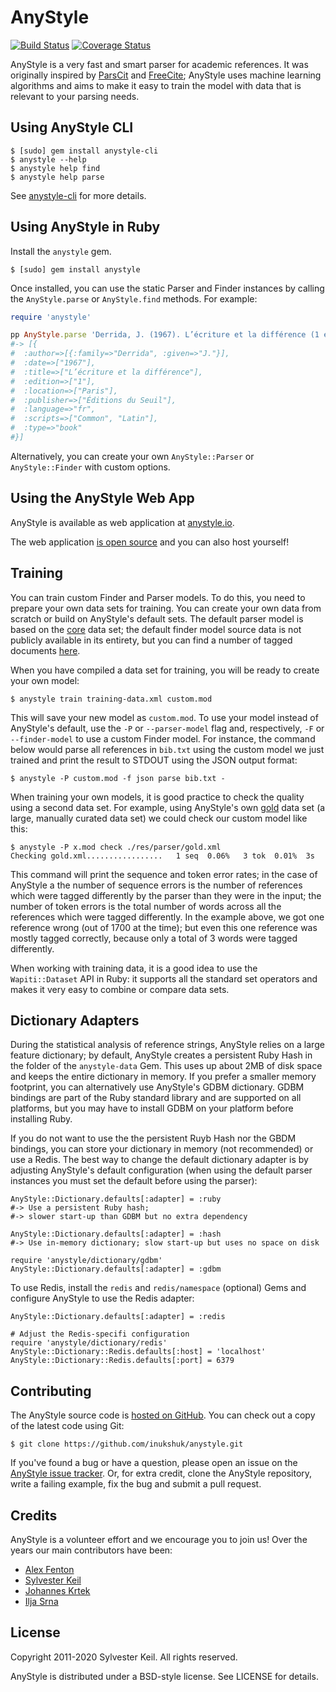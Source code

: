 AnyStyle
========
[![Build Status](https://travis-ci.org/inukshuk/anystyle.svg?branch=master)](https://travis-ci.org/inukshuk/anystyle)
[![Coverage Status](https://coveralls.io/repos/github/inukshuk/anystyle/badge.svg?branch=master)](https://coveralls.io/github/inukshuk/anystyle?branch=master)

AnyStyle is a very fast and smart parser for academic references. It
was originally inspired by [ParsCit](http://aye.comp.nus.edu.sg/parsCit/)
and [FreeCite](http://freecite.library.brown.edu/); AnyStyle uses machine
learning algorithms and aims to make it easy to train the model with data
that is relevant to your parsing needs.


Using AnyStyle CLI
------------------

    $ [sudo] gem install anystyle-cli
    $ anystyle --help
    $ anystyle help find
    $ anystyle help parse

See [anystyle-cli](https://github.com/inukshuk/anystyle-cli) for more details.

Using AnyStyle in Ruby
----------------------
Install the `anystyle` gem.

    $ [sudo] gem install anystyle

Once installed, you can use the static Parser and Finder instances
by calling the `AnyStyle.parse` or `AnyStyle.find` methods. For example:

```ruby
require 'anystyle'

pp AnyStyle.parse 'Derrida, J. (1967). L’écriture et la différence (1 éd.). Paris: Éditions du Seuil.'
#-> [{
#  :author=>[{:family=>"Derrida", :given=>"J."}],
#  :date=>["1967"],
#  :title=>["L’écriture et la différence"],
#  :edition=>["1"],
#  :location=>["Paris"],
#  :publisher=>["Éditions du Seuil"],
#  :language=>"fr",
#  :scripts=>["Common", "Latin"],
#  :type=>"book"
#}]
```

Alternatively, you can create your own `AnyStyle::Parser` or
`AnyStyle::Finder` with custom options.


Using the AnyStyle Web App
--------------------------
AnyStyle is available as web application at [anystyle.io](https://anystyle.io).

The web application [is open source](https://github.com/inukshuk/anystyle.io)
and you can also host yourself!

Training
--------
You can train custom Finder and Parser models. To do this, you need
to prepare your own data sets for training. You can create your own
data from scratch or build on AnyStyle's default sets. The default
parser model is based on the
[core](https://github.com/inukshuk/anystyle/blob/master/res/parser/core.xml)
data set; the default finder model source data is not publicly
available in its entirety, but you can find a number of tagged
documents
[here](https://github.com/inukshuk/anystyle/blob/master/res/finder).

When you have compiled a data set for training, you will be ready
to create your own model:

    $ anystyle train training-data.xml custom.mod

This will save your new model as `custom.mod`. To use your model
instead of AnyStyle's default, use the `-P` or `--parser-model` flag
and, respectively, `-F` or `--finder-model` to use a custom Finder
model. For instance, the command below would parse all references
in `bib.txt` using the custom model we just trained and print the
result to STDOUT using the JSON output format:

    $ anystyle -P custom.mod -f json parse bib.txt -

When training your own models, it is good practice to check the
quality using a second data set. For example, using AnyStyle's own
[gold](https://github.com/inukshuk/anystyle/blob/master/res/parser/gold.xml)
data set (a large, manually curated data set) we could check our
custom model like this:

    $ anystyle -P x.mod check ./res/parser/gold.xml
    Checking gold.xml.................   1 seq  0.06%   3 tok  0.01%  3s

This command will print the sequence and token error rates; in
the case of AnyStyle a the number of sequence errors is the number
of references which were tagged differently by the parser than they
were in the input; the number of token errors is the total number of
words across all the references which were tagged differently. In the
example above, we got one reference wrong (out of 1700 at the time);
but even this one reference was mostly tagged correctly, because only
a total of 3 words were tagged differently.

When working with training data, it is a good idea to use the
`Wapiti::Dataset` API in Ruby: it supports all the standard set
operators and makes it very easy to combine or compare data sets.

Dictionary Adapters
-------------------
During the statistical analysis of reference strings, AnyStyle relies
on a large feature dictionary; by default, AnyStyle creates a persistent
Ruby Hash in the folder of the `anystyle-data` Gem. This uses up about
2MB of disk space and keeps the entire dictionary in memory. If you prefer
a smaller memory footprint, you can alternatively use AnyStyle's GDBM
dictionary. GDBM bindings are part of the Ruby standard library and are
supported on all platforms, but you may have to install GDBM on your
platform before installing Ruby.

If you do not want to use the the persistent Ruyb Hash nor the GBDM
bindings, you can store your dictionary in memory (not recommended) or
use a Redis. The best way to change the default dictionary adapter is by
adjusting AnyStyle's default configuration (when using the default parser
instances you must set the default before using the parser):

    AnyStyle::Dictionary.defaults[:adapter] = :ruby
    #-> Use a persistent Ruby hash;
    #-> slower start-up than GDBM but no extra dependency

    AnyStyle::Dictionary.defaults[:adapter] = :hash
    #-> Use in-memory dictionary; slow start-up but uses no space on disk

    require 'anystyle/dictionary/gdbm'
    AnyStyle::Dictionary.defaults[:adapter] = :gdbm

To use Redis, install the `redis` and `redis/namespace` (optional) Gems
and configure AnyStyle to use the Redis adapter:

    AnyStyle::Dictionary.defaults[:adapter] = :redis

    # Adjust the Redis-specifi configuration
    require 'anystyle/dictionary/redis'
    AnyStyle::Dictionary::Redis.defaults[:host] = 'localhost'
    AnyStyle::Dictionary::Redis.defaults[:port] = 6379

Contributing
------------
The AnyStyle source code is
[hosted on GitHub](https://github.com/inukshuk/anystyle/).
You can check out a copy of the latest code using Git:

    $ git clone https://github.com/inukshuk/anystyle.git

If you've found a bug or have a question, please open an issue on the
[AnyStyle issue tracker](https://github.com/inukshuk/anystyle/issues).
Or, for extra credit, clone the AnyStyle repository, write a failing
example, fix the bug and submit a pull request.

Credits
-------
AnyStyle is a volunteer effort and we encourage you
to join us! Over the years our main contributors have been:

* [Alex Fenton](https://github.com/a-fent)
* [Sylvester Keil](https://github.com/inukshuk)
* [Johannes Krtek](https://github.com/flachware)
* [Ilja Srna](https://github.com/namyra)

License
-------
Copyright 2011-2020 Sylvester Keil. All rights reserved.

AnyStyle is distributed under a BSD-style license.
See LICENSE for details.
